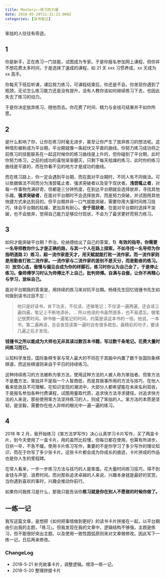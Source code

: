 ```yaml
---
title: Mastery——练习的力量
date: 2018-05-20T22:31:13.000Z
categories: [读书笔记] 
---
```

笨拙的人往往有奇迹。

## 1

你是新手，正在练习一门技能，试图成为专家。于是你报名参加网上课程，但你并不想花费太多时间，于是选择了速成的课程，如 21 天 xxx 习惯养成，xx 天成为 xx 高手。

你每天下班后听课，课后努力练习，可课程结束后，你还是不会。你发现你遇到了瓶颈，无论怎么练习能力还是没有提升，没有人教你该如何继续练习下去，也因此失去了练习的动力。

于是你决定放弃练习，随他而去。你花费了时间、精力与金钱可结果并不如你所愿。

## 2

是什么影响了你，让你在练习时毫无进步，甚至让你产生了放弃练习的想法呢。这种情形被称成为平台期，平台期就像一条起伏又平直的曲线，你努力练习成功将之前练习的技能联系在一起这时候你的练习曲线是上升的，但你碰到了平台期，此时你努力练习，之前的成功的喜悦渐渐磨灭，只剩下每天枯燥的练习，此时你的练习曲线是平直的，而在你看不见的地方才是成功的曲线。

而在练习路上，你一定会遇到平台期，而在面对平台期时，不同人有不同做法。可以依据做法不同而分为浅尝辄止者、强求突破者以及安于现状者。**浅尝辄止者**，对每一件事物充满好奇，但都是三分钟热度，在到达平台期就会选择放弃，寻找其他乐趣。**强求突破者**，在面对平台期时不会选择放弃，而是努力突破，并试图用其他快捷方式来达到目的。但平台期并非一口气就能突破，需要你用大量时间练习技巧，体会平台期的枯燥，更加具有耐心。**安于现状者**，在面对平台期时选择不突破，也不会放弃，觉得自己能力足够应付现状，不会为了最求更好而努力练习。

## 3

如何才能突破平台期？乔治，伦纳德给出了自己的答案，**1）有效的指导，你需要一名导师教你什么才是正确的路，与其一个人在路上探索，不如寻找一名导师为你指明道路 2）练习，超一流作家是天才，用天赋就能打败一流作家。而一流作家则是用勤奋打败二流作家。一流作家与二流作家的差别不是天分，而是勤奋的练习。3）放空心态，傲慢与偏见会成为你的绊脚石，练习时你认为自己会了，于是停止练习。像师傅学习时认为师傅比不上自己，批判师傅。自满与自傲，让你不再精心与学习，放纵自己。**

面对平台期我的答案是，用持续的练习来对抗平台期。杨绛先生回忆钱锺书先生如何做到读书过目不忘：

> 他只是好读书，肯下功夫，不仅读，还做笔记；不仅读一遍两遍，还会读三遍四遍，笔记上不断地添补。... 所以他读的书虽然很多，也不易遗忘。做笔记很费时间。钟书做一遍笔记的时间，约莫是读这本书的一倍。他说，一本书，第二遍再读，总会发现读第一遍时会有很多疏忽。最精彩的句子，要读几遍之后才发现。

**钱锺书之所以能成为大师也无非其读过数百本书籍，写过数千条笔记。花费大量时间练习而已。**

认知科学发现，国际象棋专家与常人最大的不同在于其脑中内置了数千张国际象棋棋谱，而这些棋谱则来自于平日的持续练习。

这种持续练习的方法被称为笨方法，使用这种方法的人被人称为笨拙者。但笨方法不是蠢方法，笨拙并不是指一个人智商低，而是其做事所用的方法与技巧，在他人看来低效且不可理解。在知识变现的潮流中，大部分人都希望能在未来名利双收，于是报名参加各种付费课程，试图用量取代质，追求快方法寻求捷径。对追求快方法的人来说，那些使用笨方法坚持练习的人，则成了笨拙的人。笨方法的本质是坚韧，是坚毅，需要你在他人异样的眼光中一遍一遍的练习。

## 4

2018 年 2 月，我开始练习《笨方法学写作》决心认真学习卡片写作，买了两盒卡片，到今天使用了一盒卡片，用的虽然比较慢，但每日都在使用，也算有所进步。日拱一卒，不急不缓。使用卡片练习写作，重要的不是你学习了多少写作的理论知识，而在于你写了多少张卡片。这些卡片都会成为你成长的痕迹，卡片拼成的作品也是你人生的里程碑。

在常人看来，一步一步练习方法与技巧的人是笨蛋。花大量时间练习技巧，得不到金钱与声望，浪费时间。而对那些追求卓越的人来说，兴趣本身就是最好的奖赏。当你遇到喜欢的事时，兴趣会推动你前行。

如果你问我练习是什么，那我只能告诉你**练习就是你在别人不愿做的时候你做了。**

## 一练一记

我写这篇文章，是想把《如何把事情做到更好》的读书卡片拼接在一起，以平台期由引出我的主题，「练习」。但我发现在我的文章中，逻辑结构不够强，主题是练习，但不能很好突出主题。以及使用一致性圆弧原则来对文章做修改。因此写下一练一记，日后再来修改。

### ChangeLog

- 2018-5-21 补充故事卡片，调整逻辑。增添一练一记。
- 2018-5-20 整理拼接卡片
